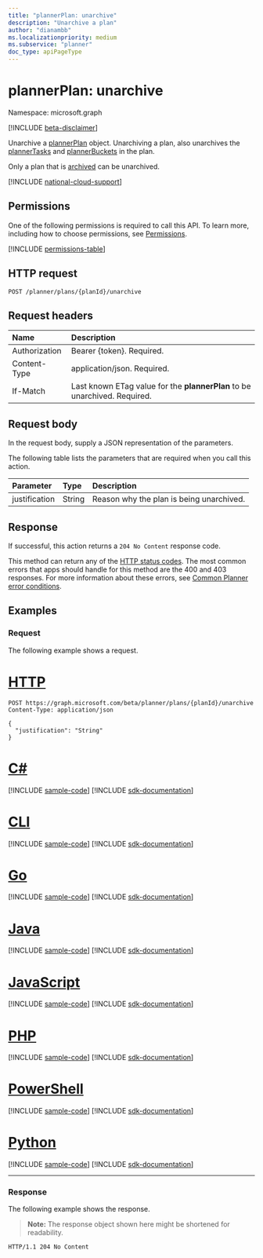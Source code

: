 ```yaml
---
title: "plannerPlan: unarchive"
description: "Unarchive a plan"
author: "dianambb"
ms.localizationpriority: medium
ms.subservice: "planner"
doc_type: apiPageType
---
```


# plannerPlan: unarchive

Namespace: microsoft.graph

[!INCLUDE [beta-disclaimer](../../includes/beta-disclaimer.md)]

Unarchive a [plannerPlan](../resources/plannerplan.md) object. Unarchiving a plan, also unarchives the [plannerTasks](../resources/plannertask.md) and [plannerBuckets](../resources/plannerbucket.md) in the plan. 

Only a plan that is [archived](plannerplan-archive.md) can be unarchived.

[!INCLUDE [national-cloud-support](../../includes/global-us.md)]

## Permissions

One of the following permissions is required to call this API. To learn more, including how to choose permissions, see [Permissions](/graph/permissions-reference).

<!-- { "blockType": "permissions", "name": "plannerplan_unarchive" } -->
[!INCLUDE [permissions-table](../includes/permissions/plannerplan-unarchive-permissions.md)]

## HTTP request

<!-- {
  "blockType": "ignored"
}
-->
``` http
POST /planner/plans/{planId}/unarchive
```

## Request headers

|Name|Description|
|:---|:---|
|Authorization|Bearer {token}. Required.|
|Content-Type|application/json. Required.|
| If-Match  | Last known ETag value for the **plannerPlan** to be unarchived. Required.|

## Request body

In the request body, supply a JSON representation of the parameters.

The following table lists the parameters that are required when you call this action.

|Parameter|Type|Description|
|:---|:---|:---|
|justification|String|Reason why the plan is being unarchived.|


## Response

If successful, this action returns a `204 No Content` response code.

This method can return any of the [HTTP status codes](/graph/errors). The most common errors that apps should handle for this method are the 400 and 403 responses. For more information about these errors, see [Common Planner error conditions](../resources/planner-overview.md#common-planner-error-conditions).

## Examples

### Request

The following example shows a request.
# [HTTP](#tab/http)
<!-- {
  "blockType": "request",
  "name": "plannerplanthis.unarchive"
}
-->
``` http
POST https://graph.microsoft.com/beta/planner/plans/{planId}/unarchive
Content-Type: application/json

{
  "justification": "String"
}
```

# [C#](#tab/csharp)
[!INCLUDE [sample-code](../includes/snippets/csharp/plannerplanthisunarchive-csharp-snippets.md)]
[!INCLUDE [sdk-documentation](../includes/snippets/snippets-sdk-documentation-link.md)]

# [CLI](#tab/cli)
[!INCLUDE [sample-code](../includes/snippets/cli/plannerplanthisunarchive-cli-snippets.md)]
[!INCLUDE [sdk-documentation](../includes/snippets/snippets-sdk-documentation-link.md)]

# [Go](#tab/go)
[!INCLUDE [sample-code](../includes/snippets/go/plannerplanthisunarchive-go-snippets.md)]
[!INCLUDE [sdk-documentation](../includes/snippets/snippets-sdk-documentation-link.md)]

# [Java](#tab/java)
[!INCLUDE [sample-code](../includes/snippets/java/plannerplanthisunarchive-java-snippets.md)]
[!INCLUDE [sdk-documentation](../includes/snippets/snippets-sdk-documentation-link.md)]

# [JavaScript](#tab/javascript)
[!INCLUDE [sample-code](../includes/snippets/javascript/plannerplanthisunarchive-javascript-snippets.md)]
[!INCLUDE [sdk-documentation](../includes/snippets/snippets-sdk-documentation-link.md)]

# [PHP](#tab/php)
[!INCLUDE [sample-code](../includes/snippets/php/plannerplanthisunarchive-php-snippets.md)]
[!INCLUDE [sdk-documentation](../includes/snippets/snippets-sdk-documentation-link.md)]

# [PowerShell](#tab/powershell)
[!INCLUDE [sample-code](../includes/snippets/powershell/plannerplanthisunarchive-powershell-snippets.md)]
[!INCLUDE [sdk-documentation](../includes/snippets/snippets-sdk-documentation-link.md)]

# [Python](#tab/python)
[!INCLUDE [sample-code](../includes/snippets/python/plannerplanthisunarchive-python-snippets.md)]
[!INCLUDE [sdk-documentation](../includes/snippets/snippets-sdk-documentation-link.md)]

---

### Response

The following example shows the response.
>**Note:** The response object shown here might be shortened for readability.
<!-- {
  "blockType": "response",
  "truncated": true
}
-->
``` http
HTTP/1.1 204 No Content
```

